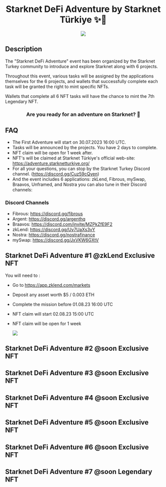 <div align="center">
<!-- Remember: Keep a span between the HTML tag and the markdown tag.  -->

  <h1>Starknet DeFi Adventure by Starknet Türkiye ✨🐺 </h1>
  <img src="https://i.ibb.co/KXXdPL0/starknet-Turkiye-logo.png">
</div>

## Description


The "Starknet DeFi Adventure" event has been organized by the Starknet Turkey community to introduce and explore Starknet along with 6 projects.

Throughout this event, various tasks will be assigned by the applications themselves for the 6 projects, and wallets that successfully complete each task will be granted the right to mint specific NFTs.

Wallets that complete all 6 NFT tasks will have the chance to mint the 7th Legendary NFT.

<div align="center">
  <h3> Are you ready for an adventure on Starknet? 👀 </h3>
</div>

## FAQ

- The First Adventure will start on 30.07.2023 16:00 UTC.
- Tasks will be announced by the projects. You have 2 days to complete.
- NFT claim will be open for 1 week after.
- NFT's will be claimed at Starknet Türkiye's official web-site: https://adventure.starknetturkiye.org/
- For all your questions, you can stop by the Starknet Turkey Discord channel. (https://discord.gg/Cuz59cQyen)
- And the event includes 6 applications: zkLend, Fibrous, mySwap, Braavos, Unframed, and Nostra you can also tune in their Discord channels:

### Discord Channels
  
- Fibrous: https://discord.gg/fibrous
- Argent: https://discord.gg/argenthq
- Braavos: https://discord.com/invite/MZPkZfE9F2
- zkLend: https://discord.gg/Uy7UaXs3vY
- Nostra: https://discord.gg/nostrafinance
- mySwap: https://discord.gg/JxVKW6GXtV

## Starknet DeFi Adventure #1 @zkLend Exclusive NFT
You will need to :   

- Go to https://app.zklend.com/markets 
- Deposit any asset worth $5 / 0.003 ETH
- Complete the mission before 01.08.23 16:00 UTC
- NFT claim will start 02.08.23 15:00 UTC 
- NFT claim will be open for 1 week

  <img src="https://github.com/TobbyKitty/Starknet-DeFi-Adventure/blob/main/1.jpg?raw=true">

## Starknet DeFi Adventure #2 @soon Exclusive NFT
## Starknet DeFi Adventure #3 @soon Exclusive NFT
## Starknet DeFi Adventure #4 @soon Exclusive NFT
## Starknet DeFi Adventure #5 @soon Exclusive NFT
## Starknet DeFi Adventure #6 @soon Exclusive NFT
## Starknet DeFi Adventure #7 @soon Legendary NFT
  
